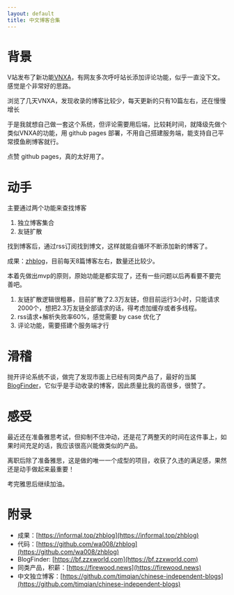 ```yaml
---
layout: default
title: 中文博客合集
---
```


# 背景
V站发布了新功能[VNXA](https://v2ex.com/xna)，有网友多次呼吁站长添加评论功能，似乎一直没下文。感觉是个非常好的思路。

浏览了几天VNXA，发现收录的博客比较少，每天更新的只有10篇左右，还在慢慢增长

于是我就想自己做一套这个系统，但评论需要用后端，比较耗时间，就降级先做个类似VNXA的功能，用 github pages 部署，不用自己搭建服务端，能支持自己平常摸鱼刷博客就行。

点赞 github pages，真的太好用了。

# 动手
主要通过两个功能来查找博客

1. 独立博客集合
2. 友链扩散

找到博客后，通过rss订阅找到博文，这样就能自循环不断添加新的博客了。

成果：[zhblog](https://informal.top/zhblog)，目前每天8篇博客左右，数量还比较少。

本着先做出mvp的原则，原始功能是都实现了，还有一些问题以后再看要不要完善吧。
1. 友链扩散逻辑很粗暴，目前扩散了2.3万友链，但目前运行3小时，只能请求2000个，想把2.3万友链全部请求的话，得考虑加缓存或者多线程。
2. rss请求+解析失败率60%，感觉需要 by case 优化了
3. 评论功能，需要搭建个服务端才行

# 滑稽
抛开评论系统不谈，做完了发现市面上已经有同类产品了，最好的当属 [BlogFinder](https://bf.zzxworld.com)，它似乎是手动收录的博客，因此质量比我的高很多，很赞了。

# 感受
最近还在准备雅思考试，但抑制不住冲动，还是花了两整天的时间在这件事上，如果时间充足的话，我应该很高兴能做类似的产品。

离职后除了准备雅思，这是做的唯一一个成型的项目，收获了久违的满足感，果然还是动手做起来最重要！

考完雅思后继续加油。

# 附录
+ 成果：[https://informal.top/zhblog](https://informal.top/zhblog)
+ 代码：[https://github.com/wa008/zhblog](https://github.com/wa008/zhblog)
+ BlogFinder: [https://bf.zzxworld.com](https://bf.zzxworld.com)
+ 同类产品，积薪：[https://firewood.news](https://firewood.news)
+ 中文独立博客：[https://github.com/timqian/chinese-independent-blogs](https://github.com/timqian/chinese-independent-blogs)
